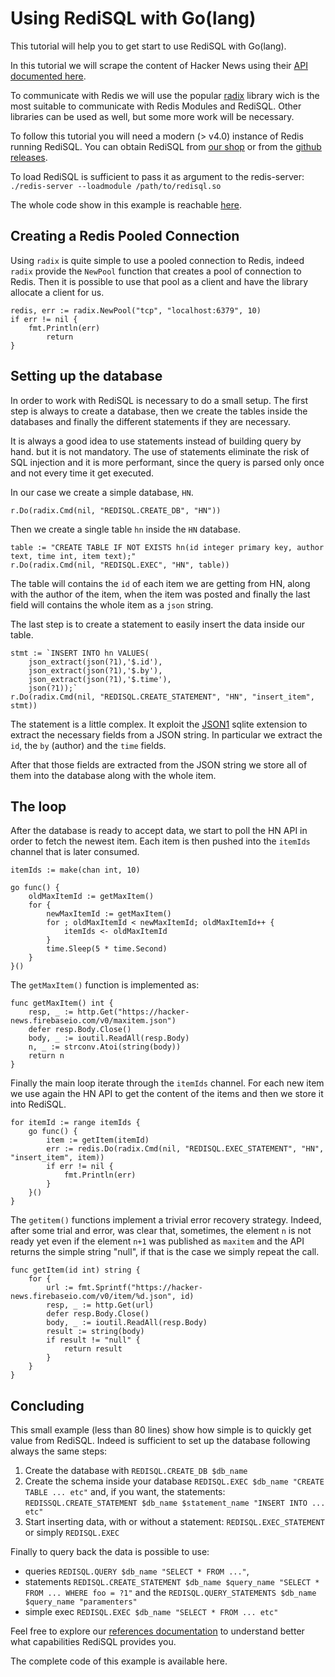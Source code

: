 
# Using RediSQL with Go(lang)

This tutorial will help you to get start to use RediSQL with Go(lang).

In this tutorial we will scrape the content of Hacker News using their [API documented here][hn-api].

To communicate with Redis we will use the popular [radix](https://github.com/mediocregopher/radix) library wich is the most suitable to communicate with Redis Modules and RediSQL. Other libraries can be used as well, but some more work will be necessary.

To follow this tutorial you will need a modern (> v4.0) instance of Redis running RediSQL.
You can obtain RediSQL from [our shop](https://payhip.com/b/Ri4d) or from the [github releases](https://github.com/RedBeardLab/rediSQL/releases).

To load RediSQL is sufficient to pass it as argument to the redis-server: `./redis-server --loadmodule /path/to/redisql.so`

The whole code show in this example is reachable [here](https://github.com/RedBeardLab/rediSQL/blob/master/doc/docs/blog/python/src/simple.py).

## Creating a Redis Pooled Connection

Using `radix` is quite simple to use a pooled connection to Redis, indeed `radix` provide the `NewPool` function that creates a pool of connection to Redis. Then it is possible to use that pool as a client and have the library allocate a client for us.

```golang
redis, err := radix.NewPool("tcp", "localhost:6379", 10)
if err != nil {
	fmt.Println(err)
        return
}
```

## Setting up the database

In order to work with RediSQL is necessary to do a small setup. The first step is always to create a database, then we create the tables inside the databases and finally the different statements if they are necessary.

It is always a good idea to use statements instead of building query by hand. but it is not mandatory. The use of statements eliminate the risk of SQL injection and it is more performant, since the query is parsed only once and not every time it get executed.

In our case we create a simple database, `HN`.

```golang
r.Do(radix.Cmd(nil, "REDISQL.CREATE_DB", "HN"))
```

Then we create a single table `hn` inside the `HN` database.

```golang
table := "CREATE TABLE IF NOT EXISTS hn(id integer primary key, author text, time int, item text);"
r.Do(radix.Cmd(nil, "REDISQL.EXEC", "HN", table))
```

The table will contains the `id` of each item we are getting from HN, along with the author of the item, when the item was posted and finally the last field will contains the whole item as a `json` string.

The last step is to create a statement to easily insert the data inside our table.

```golang
stmt := `INSERT INTO hn VALUES(
	json_extract(json(?1),'$.id'), 
	json_extract(json(?1),'$.by'), 
	json_extract(json(?1),'$.time'), 
	json(?1));`
r.Do(radix.Cmd(nil, "REDISQL.CREATE_STATEMENT", "HN", "insert_item", stmt))
```

The statement is a little complex. It exploit the [JSON1][json1] sqlite extension to extract the necessary fields from a JSON string. In particular we extract the `id`, the `by` (author) and the `time` fields.

After that those fields are extracted from the JSON string we store all of them into the database along with the whole item.


## The loop

After the database is ready to accept data, we start to poll the HN API in order to fetch the newest item. 
Each item is then pushed into the `itemIds` channel that is later consumed.

```golang
itemIds := make(chan int, 10)

go func() {
	oldMaxItemId := getMaxItem()
	for {
		newMaxItemId := getMaxItem()
		for ; oldMaxItemId < newMaxItemId; oldMaxItemId++ {
			itemIds <- oldMaxItemId
		}
		time.Sleep(5 * time.Second)
	}
}()
```

The `getMaxItem()` function is implemented as:

```golang
func getMaxItem() int {
	resp, _ := http.Get("https://hacker-news.firebaseio.com/v0/maxitem.json")
	defer resp.Body.Close()
	body, _ := ioutil.ReadAll(resp.Body)
	n, _ := strconv.Atoi(string(body))
	return n
}
```

Finally the main loop iterate through the `itemIds` channel.
For each new item we use again the HN API to get the content of the items and then we store it into RediSQL.



```golang
for itemId := range itemIds {
	go func() {
		item := getItem(itemId)
		err := redis.Do(radix.Cmd(nil, "REDISQL.EXEC_STATEMENT", "HN", "insert_item", item))
		if err != nil {
			fmt.Println(err)
		}
	}()
}
```

The `getitem()` functions implement a trivial error recovery strategy. 
Indeed, after some trial and error, was clear that, sometimes, the element `n` is not ready yet even if the element `n+1` was published as `maxitem` and the API returns the simple string "null", if that is the case we simply repeat the call.

```golang
func getItem(id int) string {
	for {
		url := fmt.Sprintf("https://hacker-news.firebaseio.com/v0/item/%d.json", id)
		resp, _ := http.Get(url)
		defer resp.Body.Close()
		body, _ := ioutil.ReadAll(resp.Body)
		result := string(body)
		if result != "null" {
			return result
		}
	}
}

```

## Concluding

This small example (less than 80 lines) show how simple is to quickly get value from RediSQL.
Indeed is sufficient to set up the database following always the same steps:

1. Create the database with `REDISQL.CREATE_DB $db_name`
2. Create the schema inside your database `REDISQL.EXEC $db_name "CREATE TABLE ... etc"` and, if you want, the statements: `REDISSQL.CREATE_STATEMENT $db_name $statement_name "INSERT INTO ... etc"`
3. Start inserting data, with or without a statement: `REDISQL.EXEC_STATEMENT` or simply `REDISQL.EXEC`

Finally to query back the data is possible to use:

- queries `REDISQL.QUERY $db_name "SELECT * FROM ..."`,
- statements `REDISQL.CREATE_STATEMENT $db_name $query_name "SELECT * FROM ... WHERE foo = ?1"` and the `REDISQL.QUERY_STATEMENTS $db_name $query_name "paramenters"`
- simple exec `REDISQL.EXEC $db_name "SELECT * FROM ... etc"`

Feel free to explore our [references documentation][ref] to understand better what capabilities RediSQL provides you.

The complete code of this example is available here.



[hn-api]: https://github.com/HackerNews/API
[json1]: https://www.sqlite.org/json1.html
[ref]: ../../../references
